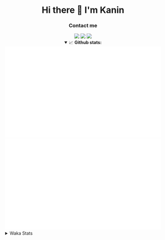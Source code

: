 <div align="center">
 <h1>Hi there 👋 I'm Kanin</h1>
 <h3>Contact me</h3>
 <a href="mailto:im@kanin.dev"><img src="https://img.shields.io/badge/gmail-%23D14836.svg?&style=for-the-badge&logo=gmail&logoColor=white"/></a>
 <a href="https://twitter.com/KaninDev"><img src="https://img.shields.io/badge/twitter-%231DA1F2.svg?&style=for-the-badge&logo=twitter&logoColor=white"/></a>
 <a href="https://www.linkedin.com/in/KaninDev"><img src="https://img.shields.io/badge/linkedin-%230077B5.svg?&style=for-the-badge&logo=linkedin&logoColor=white"/></a>
<details open>
  <summary>📈 <b>Github stats:</b></summary>
  <img src="https://github.com/Kanin/Kanin/blob/master/scripts/GitHubStats/generated/overview.svg"/>
  <img src="https://github.com/Kanin/Kanin/blob/master/scripts/GitHubStats/generated/languages.svg"/>
</details>
</div>

<details>
 <summary>Waka Stats</summary>

<!--START_SECTION:waka-->
![Profile Views](http://img.shields.io/badge/Profile%20Views-4-blue)

![Lines of code](https://img.shields.io/badge/From%20Hello%20World%20I%27ve%20Written-786240%20lines%20of%20code-blue)

**🐱 My Github Data** 

> 🏆 285 Contributions in the Year 2020
 > 
> 📦 5.5 kB Used in Github's Storage 
 > 
> 🚫 Not Opted to Hire
 > 
> 📜 6 Public Repositories
 > 
> 🔑 3 Private Repositories 

**I'm an Early 🐤** 

```text
🌞 Morning    91 commits     ██████░░░░░░░░░░░░░░░░░░░   26.61% 
🌆 Daytime    110 commits    ████████░░░░░░░░░░░░░░░░░   32.16% 
🌃 Evening    81 commits     ██████░░░░░░░░░░░░░░░░░░░   23.68% 
🌙 Night      60 commits     ████░░░░░░░░░░░░░░░░░░░░░   17.54%

```
📅 **I'm Most Productive on Sunday** 

```text
Monday       65 commits     ████░░░░░░░░░░░░░░░░░░░░░   19.01% 
Tuesday      40 commits     ███░░░░░░░░░░░░░░░░░░░░░░   11.7% 
Wednesday    52 commits     ███░░░░░░░░░░░░░░░░░░░░░░   15.2% 
Thursday     33 commits     ██░░░░░░░░░░░░░░░░░░░░░░░   9.65% 
Friday       31 commits     ██░░░░░░░░░░░░░░░░░░░░░░░   9.06% 
Saturday     46 commits     ███░░░░░░░░░░░░░░░░░░░░░░   13.45% 
Sunday       75 commits     █████░░░░░░░░░░░░░░░░░░░░   21.93%

```


📊 **This Week I Spent My Time On** 

```text
⌚︎ Time Zone: America/New_York

💬 Programming Languages: 
Python                   15 hrs 37 mins      ███████████████████████░░   92.05% 
Other                    40 mins             █░░░░░░░░░░░░░░░░░░░░░░░░   3.93% 
virtualenv               26 mins             ░░░░░░░░░░░░░░░░░░░░░░░░░   2.58% 
HTML                     7 mins              ░░░░░░░░░░░░░░░░░░░░░░░░░   0.76% 
Text                     3 mins              ░░░░░░░░░░░░░░░░░░░░░░░░░   0.37%

🔥 Editors: 
PyCharm                  16 hrs 58 mins      █████████████████████████   100.0%

🐱‍💻 Projects: 
Naila.py                 10 hrs 39 mins      ███████████████░░░░░░░░░░   62.81% 
TomsBot                  3 hrs 35 mins       █████░░░░░░░░░░░░░░░░░░░░   21.16% 
sheri-discord            1 hr 40 mins        ██░░░░░░░░░░░░░░░░░░░░░░░   9.87% 
Naila.bot                1 hr 2 mins         █░░░░░░░░░░░░░░░░░░░░░░░░   6.16%

💻 Operating System: 
Windows                  16 hrs 58 mins      █████████████████████████   100.0%

```

**I Mostly Code in Python** 

```text
Python                   17 repos            ███████████████████░░░░░░   77.27% 
JavaScript               2 repos             ██░░░░░░░░░░░░░░░░░░░░░░░   9.09% 
Kotlin                   1 repo              █░░░░░░░░░░░░░░░░░░░░░░░░   4.55% 
HTML                     1 repo              █░░░░░░░░░░░░░░░░░░░░░░░░   4.55% 
Java                     1 repo              █░░░░░░░░░░░░░░░░░░░░░░░░   4.55%

```


**Timeline**

![Chart not found](https://github.com/Kanin/Kanin/blob/master/charts/bar_graph.png) 


<!--END_SECTION:waka-->
</details>
